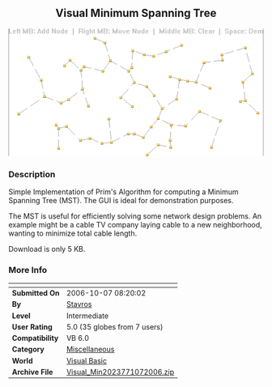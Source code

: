 ﻿<div align="center">

## Visual Minimum Spanning Tree

<img src="PIC2006107810317230.gif">
</div>

### Description

Simple Implementation of Prim's Algorithm for computing a Minimum Spanning Tree (MST). The GUI is ideal for demonstration purposes.

The MST is useful for efficiently solving some network design problems. An example might be a cable TV company laying cable to a new neighborhood, wanting to minimize total cable length.

Download is only 5 KB.
 
### More Info
 


<span>             |<span>
---                |---
**Submitted On**   |2006-10-07 08:20:02
**By**             |[ Stavros](https://github.com/Planet-Source-Code/PSCIndex/blob/master/ByAuthor/stavros.md)
**Level**          |Intermediate
**User Rating**    |5.0 (35 globes from 7 users)
**Compatibility**  |VB 6\.0
**Category**       |[Miscellaneous](https://github.com/Planet-Source-Code/PSCIndex/blob/master/ByCategory/miscellaneous__1-1.md)
**World**          |[Visual Basic](https://github.com/Planet-Source-Code/PSCIndex/blob/master/ByWorld/visual-basic.md)
**Archive File**   |[Visual\_Min2023771072006\.zip](https://github.com/Planet-Source-Code/stavros-visual-minimum-spanning-tree__1-66725/archive/master.zip)








